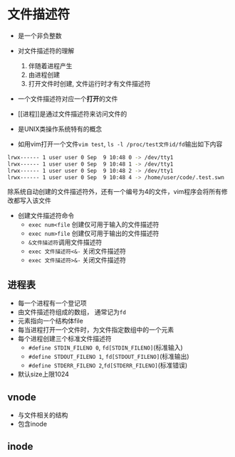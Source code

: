 # 文件描述符

- 是一个非负整数
- 对文件描述符的理解
  1. 伴随着进程产生
  2. 由进程创建
  3. 打开文件时创建, 文件运行时才有文件描述符
- 一个文件描述符对应一个**打开**的文件
- [[进程]]是通过文件描述符来访问文件的
- 是UNIX类操作系统特有的概念

- 如用vim打开一个文件`vim test`, `ls -l /proc/test文件id/fd`输出如下内容

```bash
lrwx------ 1 user user 0 Sep  9 10:48 0 -> /dev/tty1
lrwx------ 1 user user 0 Sep  9 10:48 1 -> /dev/tty1
lrwx------ 1 user user 0 Sep  9 10:48 2 -> /dev/tty1
lrwx------ 1 user user 0 Sep  9 10:48 4 -> /home/user/code/.test.swn
```

  除系统自动创建的文件描述符外，还有一个编号为4的文件，vim程序会将所有修改都写入该文件

- 创建文件描述符命令
  - `exec num<file` 创建仅可用于输入的文件描述符
  - `exec num>file` 创建仅可用于输出的文件描述符
  - `&文件描述符`调用文件描述符
  - `exec 文件描述符<&-` 关闭文件描述符
  - `exec 文件描述符>&-` 关闭文件描述符
  
## 进程表

- 每一个进程有一个登记项
- 由文件描述符组成的数组， 通常记为`fd`
- 元素指向一个结构体file
- 每当进程打开一个文件时，为文件指定数组中的一个元素
- 每个进程创建三个标准文件描述符
  - `#define STDIN_FILENO 0`, `fd[STDIN_FILENO]`(标准输入)
  - `#define STDOUT_FILENO 1`,   `fd[STDOUT_FILENO]`(标准输出)
  -  `#define STDERR_FILENO 2`,`fd[STDERR_FILENO]`(标准错误)
- 默认size上限1024  
  
## vnode

- 与文件相关的结构
- 包含inode

## inode


